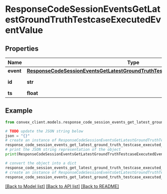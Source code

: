 # ResponseCodeSessionEventsGetLatestGroundTruthTestcaseExecutedEventValue


## Properties

Name | Type | Description | Notes
------------ | ------------- | ------------- | -------------
**event** | [**ResponseCodeSessionEventsGetLatestGroundTruthTestcaseExecutedEventValueEvent**](ResponseCodeSessionEventsGetLatestGroundTruthTestcaseExecutedEventValueEvent.md) |  | 
**id** | **str** | ID from table \&quot;codeSessionEvents\&quot; | 
**ts** | **float** |  | 

## Example

```python
from convex_client.models.response_code_session_events_get_latest_ground_truth_testcase_executed_event_value import ResponseCodeSessionEventsGetLatestGroundTruthTestcaseExecutedEventValue

# TODO update the JSON string below
json = "{}"
# create an instance of ResponseCodeSessionEventsGetLatestGroundTruthTestcaseExecutedEventValue from a JSON string
response_code_session_events_get_latest_ground_truth_testcase_executed_event_value_instance = ResponseCodeSessionEventsGetLatestGroundTruthTestcaseExecutedEventValue.from_json(json)
# print the JSON string representation of the object
print(ResponseCodeSessionEventsGetLatestGroundTruthTestcaseExecutedEventValue.to_json())

# convert the object into a dict
response_code_session_events_get_latest_ground_truth_testcase_executed_event_value_dict = response_code_session_events_get_latest_ground_truth_testcase_executed_event_value_instance.to_dict()
# create an instance of ResponseCodeSessionEventsGetLatestGroundTruthTestcaseExecutedEventValue from a dict
response_code_session_events_get_latest_ground_truth_testcase_executed_event_value_from_dict = ResponseCodeSessionEventsGetLatestGroundTruthTestcaseExecutedEventValue.from_dict(response_code_session_events_get_latest_ground_truth_testcase_executed_event_value_dict)
```
[[Back to Model list]](../README.md#documentation-for-models) [[Back to API list]](../README.md#documentation-for-api-endpoints) [[Back to README]](../README.md)


